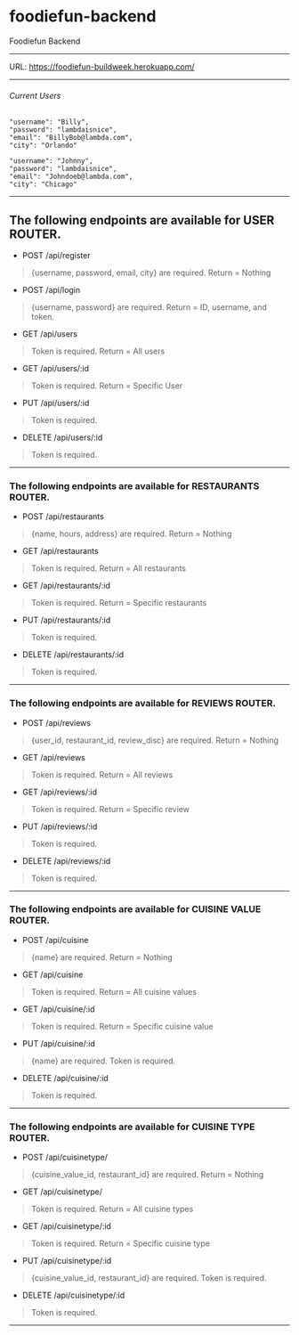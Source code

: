 # foodiefun-backend
Foodiefun Backend

***

URL: https://foodiefun-buildweek.herokuapp.com/

***

###### Current Users

	"username": "Billy",
	"password": "lambdaisnice",
	"email": "BillyBob@lambda.com",
	"city": "Orlando"

	"username": "Johnny",
	"password": "lambdaisnice",
	"email": "Johndoeb@lambda.com",
	"city": "Chicago"

***

## The following endpoints are available for **USER ROUTER**.

* POST /api/register 
> {username, password, email, city} are required. 
> Return = Nothing 

* POST /api/login 
> {username, password} are required. 
> Return = ID, username, and token. 

* GET /api/users 
> Token is required. 
> Return = All users

* GET /api/users/:id
> Token is required. 
> Return = Specific User

* PUT /api/users/:id
> Token is required. 

* DELETE /api/users/:id
> Token is required. 

***

### The following endpoints are available for **RESTAURANTS ROUTER**.

* POST /api/restaurants
> {name, hours, address} are required. 
> Return = Nothing 

* GET /api/restaurants
> Token is required. 
> Return = All restaurants

* GET /api/restaurants/:id
> Token is required. 
> Return = Specific restaurants

* PUT /api/restaurants/:id
> Token is required. 

* DELETE /api/restaurants/:id
> Token is required. 

***

### The following endpoints are available for **REVIEWS ROUTER**.

* POST /api/reviews
> {user_id, restaurant_id, review_disc} are required. 
> Return = Nothing 

* GET /api/reviews
> Token is required. 
> Return = All reviews

* GET /api/reviews/:id
> Token is required. 
> Return = Specific review

* PUT /api/reviews/:id
> Token is required. 

* DELETE /api/reviews/:id
> Token is required. 

***


### The following endpoints are available for **CUISINE VALUE ROUTER**.

* POST /api/cuisine 
> {name} are required. 
> Return = Nothing 

* GET /api/cuisine 
> Token is required. 
> Return = All cuisine values

* GET /api/cuisine/:id
> Token is required. 
> Return = Specific cuisine value

* PUT /api/cuisine/:id
> {name} are required. 
> Token is required. 

* DELETE /api/cuisine/:id
> Token is required. 

***

### The following endpoints are available for **CUISINE TYPE ROUTER**.

* POST /api/cuisinetype/
> {cuisine_value_id, restaurant_id} are required. 
> Return = Nothing 

* GET /api/cuisinetype/
> Token is required. 
> Return = All cuisine types

* GET /api/cuisinetype/:id
> Token is required. 
> Return = Specific cuisine type

* PUT /api/cuisinetype/:id
> {cuisine_value_id, restaurant_id} are required. 
> Token is required. 

* DELETE /api/cuisinetype/:id
> Token is required. 

***
